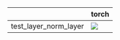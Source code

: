 |                       | torch                                                                                                                                                              |
|:----------------------|:-------------------------------------------------------------------------------------------------------------------------------------------------------------------|
| test_layer_norm_layer | <a href="https://github.com/unifyai/ivy/actions/runs/3607646325" rel="noopener noreferrer" target="_blank"><img src=https://img.shields.io/badge/-failure-red></a> |